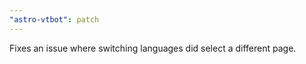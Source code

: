 ```yaml
---
"astro-vtbot": patch
---
```


Fixes an issue where switching languages did select a different page.
